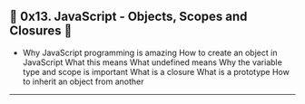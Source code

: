 ## :book: 0x13. JavaScript - Objects, Scopes and Closures :book:
- 
    Why JavaScript programming is amazing
    How to create an object in JavaScript
    What this means
    What undefined means
    Why the variable type and scope is important
    What is a closure
    What is a prototype
    How to inherit an object from another
---
